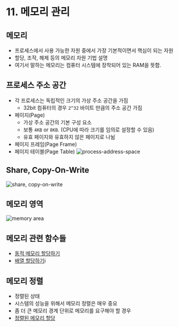 # 11. 메모리 관리
## 메모리
* 프로세스에서 사용 가능한 자원 중에서 가장 기본적이면서 핵심이 되는 자원
* 할당, 조작, 해제 등의 메모리 자원 기법 설명
* 여기서 말하는 메모리는 컴퓨터 시스템에 장착되어 있는 RAM을 뜻함.
## 프로세스 주소 공간
* 각 프로세스는 독립적인 크기의 가상 주소 공간을 가짐
	* 32bit 컴퓨터의 경우 `2^32` 바이트 만큼의 주소 공간 가짐
* 페이지(Page)
	* 가상 주소 공간의 기본 구성 요소
	* 보통 `4KB` or `8KB`. (CPU에 따라 크기를 임의로 설정할 수 있음)
	* 유효 페이지와 유효하지 않은 페이지로 나뉨
* 페이지 프레임(Page Frame)
* 페이지 테이블(Page Table)
![process-address-space](./process_address_space.png?raw=true)
## Share, Copy-On-Write
![share, copy-on-write](./share_copy_on_write.png?raw=true)
## 메모리 영역
![memory area](./memory_area.png?raw=true)
## 메모리 관련 함수들
* [동적 메모리 할당하기](./malloc)
* [배열 할당하기](./calloc)i
## 메모리 정렬
* 정렬된 상태
* 시스템의 성능을 위해서 메모리 정렬은 매우 중요
* 좀 더 큰 메모리 경계 단위로 메모리를 요구해야 할 경우
* [정렬된 메모리 할당](./posix_memalign)
